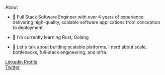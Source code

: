 About
- 🔭 Full Stack Software Engineer with over 4 years of experience delivering high-quality, scalable software applications from conception to deployment. 
  
- 🌱 I’m currently learning Rust, Golang
  
- 💬 Let`s talk about building scalable platforms. I nerd about scale, bottlenecks, full-stack engineering, and infra. 

<a href = 'https://www.linkedin.com/in/muthomi-kathurima/'> Linkedin Profile</a></br>
<a href = 'https://www.twitter.com/redx1t'> Twitter</a> 
<br>
